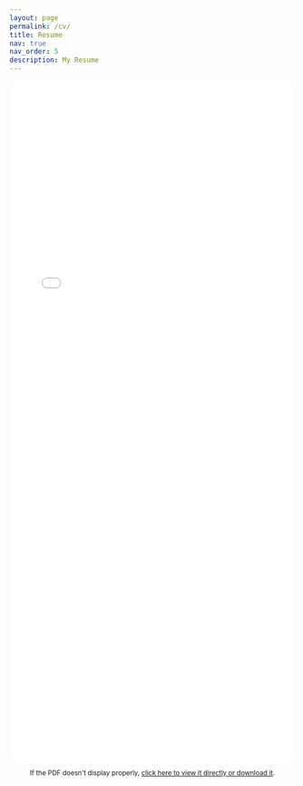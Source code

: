 ```yaml
---
layout: page
permalink: /cv/
title: Resume
nav: true
nav_order: 5
description: My Resume
---
```


<embed src="/assets/pdf/Frank_Tian_Resume.pdf" type="application/pdf" width="100%" height="1200px" />

<p style="text-align: center; margin-top: 10px;">
  <small>If the PDF doesn't display properly, <a href="/assets/pdf/Frank_Tian_Resume.pdf" target="_blank">click here to view it directly or download it</a>.</small>
</p>